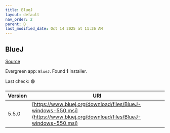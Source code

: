 ```yaml
---
title: BlueJ
layout: default
nav_order: 2
parent: B
last_modified_date: Oct 14 2025 at 11:26 AM
---
```


## BlueJ

[Source](https://www.bluej.org/)

Evergreen app: `BlueJ`. Found **1** installer.

Last check: 🟢

| Version | URI                                                                                                                      |
| ------- | ------------------------------------------------------------------------------------------------------------------------ |
| 5.5.0   | [https://www.bluej.org/download/files/BlueJ-windows-550.msi](https://www.bluej.org/download/files/BlueJ-windows-550.msi) |
